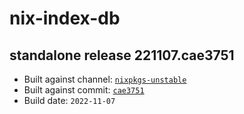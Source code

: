 # nix-index-db
## standalone release 221107.cae3751
- Built against channel: [`nixpkgs-unstable`](https://github.com/nixos/nixpkgs/tree/nixpkgs-unstable)
- Built against commit: [`cae3751`](https://github.com/NixOS/nixpkgs/commit/cae3751e9f74eea29c573d6c2f14523f41c2821a)
- Build date: `2022-11-07`

